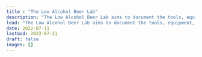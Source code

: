 ```yaml
---
title : "The Low Alcohol Beer Lab"
description: "The Low Alcohol Beer Lab aims to document the tools, equipment, and recipes to make excellent low or no alcohol homebrew beer."
lead: "The Low Alcohol Beer Lab aims to document the tools, equipment, and recipes to make excellent low or no alcohol homebrew beer."
date: 2022-07-11
lastmod: 2022-07-11
draft: false
images: []
---
```

